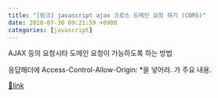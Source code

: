 ```yaml
---
title: "[링크] javascript ajax 크로스 도메인 요청 하기 (CORS)"
date: 2018-07-30 09:21:59 +0900
categories: [javascript]
---
```


AJAX 등의 요청시타 도메인 요청이 가능하도록 하는 방법  
  
응답해더에 Access-Control-Allow-Origin: *을 넣어라. 가 주요 내용.


[🔗link](http://www.mins01.com/mh/tech/read/1177)